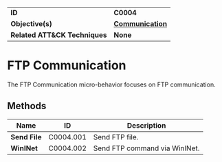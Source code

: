 
<table>
<tr>
<td><b>ID</b></td>
<td><b>C0004</b></td>
</tr>
<tr>
<td><b>Objective(s)</b></td>
<td><b><a href="../communication">Communication</a></b></td>
</tr>
<tr>
<td><b>Related ATT&CK Techniques</b></td>
<td><b>None</b></td>
</tr>
</table>


FTP Communication
=================
The FTP Communication micro-behavior focuses on FTP communication. 

Methods
-------
|Name|ID|Description|
|---|---|---|
|**Send File**|C0004.001|Send FTP file.|
|**WinINet**|C0004.002|Send FTP command via WinINet.|

